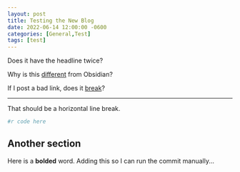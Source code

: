 ```yaml
---
layout: post
title: Testing the New Blog
date: 2022-06-14 12:00:00 -0600
categories: [General,Test]
tags: [test]
---
```

Does it have the headline twice?

Why is this [different](https://PhDane.com) from Obsidian?

If I post a bad link, does it [break](https://www.dadadadadadadada.com)?

---
That should be a horizontal line break.
```r
#r code here
```

## Another section
Here is a **bolded** word.  Adding this so I can run the commit manually...